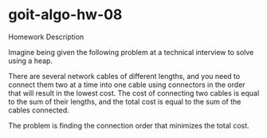 # goit-algo-hw-08

Homework Description

Imagine being given the following problem at a technical interview to solve using a heap.

There are several network cables of different lengths, and you need to connect them two at a time into one cable using connectors in the order that will result in the lowest cost. The cost of connecting two cables is equal to the sum of their lengths, and the total cost is equal to the sum of the cables connected.

The problem is finding the connection order that minimizes the total cost.